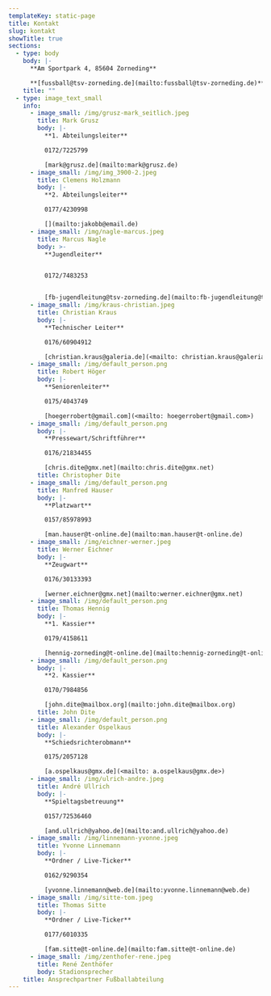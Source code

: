 ```yaml
---
templateKey: static-page
title: Kontakt
slug: kontakt
showTitle: true
sections:
  - type: body
    body: |-
      **Am Sportpark 4, 85604 Zorneding**

      **[fussball@tsv-zorneding.de](mailto:fussball@tsv-zorneding.de)**
    title: ""
  - type: image_text_small
    info:
      - image_small: /img/grusz-mark_seitlich.jpeg
        title: Mark Grusz
        body: |-
          **1. Abteilungsleiter**

          0172/7225799

          [mark@grusz.de](mailto:mark@grusz.de)
      - image_small: /img/img_3900-2.jpeg
        title: Clemens Holzmann
        body: |-
          **2. Abteilungsleiter**

          0177/4230998

          [](mailto:jakobb@email.de)
      - image_small: /img/nagle-marcus.jpeg
        title: Marcus Nagle
        body: >-
          **Jugendleiter**


          0172/7483253


          [fb-jugendleitung@tsv-zorneding.de](mailto:fb-jugendleitung@tsv-zorneding.de)
      - image_small: /img/kraus-christian.jpeg
        title: Christian Kraus
        body: |-
          **Technischer Leiter**

          0176/60904912

          [christian.kraus@galeria.de](<mailto: christian.kraus@galeria.de>)
      - image_small: /img/default_person.png
        title: Robert Höger
        body: |-
          **Seniorenleiter**

          0175/4043749

          [hoegerrobert@gmail.com](<mailto: hoegerrobert@gmail.com>)
      - image_small: /img/default_person.png
        body: |-
          **Pressewart/Schriftführer**

          0176/21834455

          [chris.dite@gmx.net](mailto:chris.dite@gmx.net)
        title: Christopher Dite
      - image_small: /img/default_person.png
        title: Manfred Hauser
        body: |-
          **Platzwart**

          0157/85978993

          [man.hauser@t-online.de](mailto:man.hauser@t-online.de)
      - image_small: /img/eichner-werner.jpeg
        title: Werner Eichner
        body: |-
          **Zeugwart**

          0176/30133393

          [werner.eichner@gmx.net](mailto:werner.eichner@gmx.net)
      - image_small: /img/default_person.png
        title: Thomas Hennig
        body: |-
          **1. Kassier**

          0179/4158611

          [hennig-zorneding@t-online.de](mailto:hennig-zorneding@t-online.de)
      - image_small: /img/default_person.png
        body: |-
          **2. Kassier**

          0170/7984856

          [john.dite@mailbox.org](mailto:john.dite@mailbox.org)
        title: John Dite
      - image_small: /img/default_person.png
        title: Alexander Ospelkaus
        body: |-
          **Schiedsrichterobmann**

          0175/2057128

          [a.ospelkaus@gmx.de](<mailto: a.ospelkaus@gmx.de>)
      - image_small: /img/ulrich-andre.jpeg
        title: André Ullrich
        body: |-
          **Spieltagsbetreuung**

          0157/72536460

          [and.ullrich@yahoo.de](mailto:and.ullrich@yahoo.de)
      - image_small: /img/linnemann-yvonne.jpeg
        title: Yvonne Linnemann
        body: |-
          **Ordner / Live-Ticker**

          0162/9290354

          [yvonne.linnemann@web.de](mailto:yvonne.linnemann@web.de)
      - image_small: /img/sitte-tom.jpeg
        title: Thomas Sitte
        body: |-
          **Ordner / Live-Ticker**

          0177/6010335

          [fam.sitte@t-online.de](mailto:fam.sitte@t-online.de)
      - image_small: /img/zenthofer-rene.jpeg
        title: René Zenthöfer
        body: Stadionsprecher
    title: Ansprechpartner Fußballabteilung
---
```

